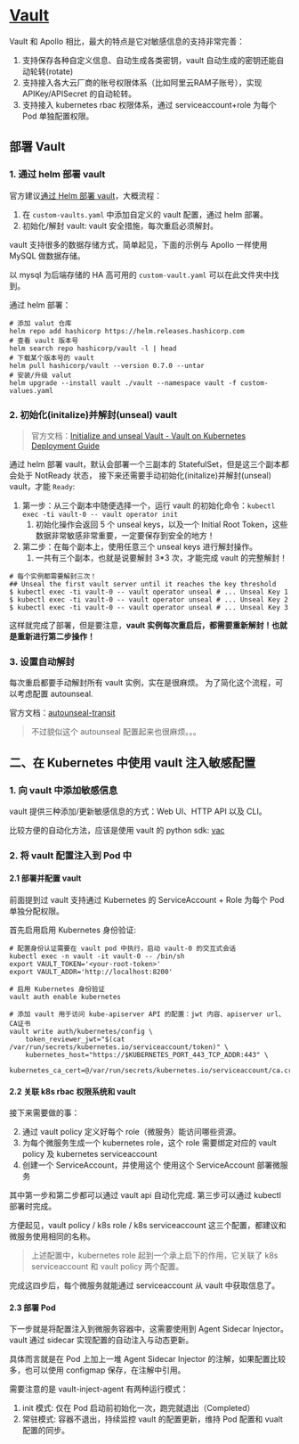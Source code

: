 # [Vault](https://github.com/hashicorp/vault)

Vault 和 Apollo 相比，最大的特点是它对敏感信息的支持非常完善：

1. 支持保存各种自定义信息、自动生成各类密钥，vault 自动生成的密钥还能自动轮转(rotate)
2. 支持接入各大云厂商的账号权限体系（比如阿里云RAM子账号），实现 APIKey/APISecret 的自动轮转。
3. 支持接入 kubernetes rbac 权限体系，通过 serviceaccount+role 为每个 Pod 单独配置权限。

## 部署 Vault

### 1. 通过 helm 部署 vault 

官方建议[通过 Helm 部署 vault](https://www.vaultproject.io/docs/platform/k8s/helm/run)，大概流程：

1. 在 `custom-vaults.yaml` 中添加自定义的 vault 配置，通过 helm 部署。
2. 初始化/解封 vault: vault 安全措施，每次重启必须解封。

vault 支持很多的数据存储方式，简单起见，下面的示例与 Apollo 一样使用 MySQL 做数据存储。

以 mysql 为后端存储的 HA 高可用的 `custom-vault.yaml` 可以在此文件夹中找到。

通过 helm 部署：

```
# 添加 valut 仓库
helm repo add hashicorp https://helm.releases.hashicorp.com
# 查看 vault 版本号
helm search repo hashicorp/vault -l | head
# 下载某个版本号的 vault
helm pull hashicorp/vault --version 0.7.0 --untar
# 安装/升级 valut
helm upgrade --install vault ./vault --namespace vault -f custom-values.yaml
```

### 2. 初始化(initalize)并解封(unseal) vault

>官方文档：[Initialize and unseal Vault - Vault on Kubernetes Deployment Guide](https://learn.hashicorp.com/tutorials/vault/kubernetes-raft-deployment-guide?in=vault/kubernetes#install-vault)

通过 helm 部署 vault，默认会部署一个三副本的 StatefulSet，但是这三个副本都会处于 NotReady 状态，
接下来还需要手动初始化(initalize)并解封(unseal) vault，才能 `Ready`:

1. 第一步：从三个副本中随便选择一个，运行 vault 的初始化命令：`kubectl exec -ti vault-0 -- vault operator init`
   1. 初始化操作会返回 5 个 unseal keys，以及一个 Initial Root Token，这些数据非常敏感非常重要，一定要保存到安全的地方！
2. 第二步：在每个副本上，使用任意三个 unseal keys 进行解封操作。
   1. 一共有三个副本，也就是说要解封 3*3 次，才能完成 vault 的完整解封！

```shell
# 每个实例都需要解封三次！
## Unseal the first vault server until it reaches the key threshold
$ kubectl exec -ti vault-0 -- vault operator unseal # ... Unseal Key 1
$ kubectl exec -ti vault-0 -- vault operator unseal # ... Unseal Key 2
$ kubectl exec -ti vault-0 -- vault operator unseal # ... Unseal Key 3
```

这样就完成了部署，但是要注意，**vault 实例每次重启后，都需要重新解封！也就是重新进行第二步操作！**

### 3. 设置自动解封

每次重启都要手动解封所有 vault 实例，实在是很麻烦。
为了简化这个流程，可以考虑配置 autounseal.

官方文档：[autounseal-transit](https://learn.hashicorp.com/tutorials/vault/autounseal-transit)

>不过貌似这个 autounseal 配置起来也很麻烦。。。

## 二、在 Kubernetes 中使用 vault 注入敏感配置

### 1. 向 vault 中添加敏感信息

vault 提供三种添加/更新敏感信息的方式：Web UI、HTTP API 以及 CLI。

比较方便的自动化方法，应该是使用 vault 的 python sdk: [vac](https://github.com/hvac/hvac)

### 2. 将 vault 配置注入到 Pod 中

#### 2.1 部署并配置 vault

前面提到过 vault 支持通过 Kubernetes 的 ServiceAccount + Role 为每个 Pod 单独分配权限。

首先启用启用 Kubernetes 身份验证:

```shell
# 配置身份认证需要在 vault pod 中执行，启动 vault-0 的交互式会话
kubectl exec -n vault -it vault-0 -- /bin/sh
export VAULT_TOKEN='<your-root-token>'
export VAULT_ADDR='http://localhost:8200'
 
# 启用 Kubernetes 身份验证
vault auth enable kubernetes
 
# 添加 vault 用于访问 kube-apiserver API 的配置：jwt 内容、apiserver url、CA证书
vault write auth/kubernetes/config \
    token_reviewer_jwt="$(cat /var/run/secrets/kubernetes.io/serviceaccount/token)" \
    kubernetes_host="https://$KUBERNETES_PORT_443_TCP_ADDR:443" \
    kubernetes_ca_cert=@/var/run/secrets/kubernetes.io/serviceaccount/ca.crt
```

#### 2.2 关联 k8s rbac 权限系统和 vault

接下来需要做的事：

2. 通过 vault policy 定义好每个 role（微服务）能访问哪些资源。
1. 为每个微服务生成一个 kubernetes role，这个 role 需要绑定对应的 vault policy 及 kubernetes serviceaccount
3. 创建一个 ServiceAccount，并使用这个 使用这个 ServiceAccount 部署微服务

其中第一步和第二步都可以通过 vault api 自动化完成.
第三步可以通过 kubectl 部署时完成。

方便起见，vault policy / k8s role / k8s serviceaccount 这三个配置，都建议和微服务使用相同的名称。

>上述配置中，kubernetes role 起到一个承上启下的作用，它关联了 k8s serviceaccount 和 vault policy 两个配置。

完成这四步后，每个微服务就能通过 serviceaccount 从 vault 中获取信息了。

#### 2.3 部署 Pod

下一步就是将配置注入到微服务容器中，这需要使用到 Agent Sidecar Injector。
vault 通过 sidecar 实现配置的自动注入与动态更新。

具体而言就是在 Pod 上加上一堆 Agent Sidecar Injector 的注解，如果配置比较多，也可以使用 configmap 保存，在注解中引用。

需要注意的是 vault-inject-agent 有两种运行模式：

1. init 模式: 仅在 Pod 启动前初始化一次，跑完就退出（Completed）
2. 常驻模式: 容器不退出，持续监控 vault 的配置更新，维持 Pod 配置和 vualt 配置的同步。
